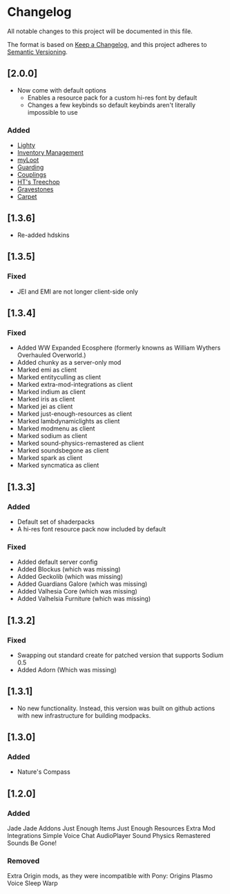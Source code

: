 # Changelog

All notable changes to this project will be documented in this file.

The format is based on [Keep a Changelog](https://keepachangelog.com/en/1.0.0/),
and this project adheres to [Semantic Versioning](https://semver.org/spec/v2.0.0.html).

## [2.0.0]

- Now come with default options
  - Enables a resource pack for a custom hi-res font by default
  - Changes a few keybinds so default keybinds aren't literally impossible to use

### Added

- [Lighty](https://modrinth.com/mod/lighty)
- [Inventory Management](https://modrinth.com/mod/inventory-management)
- [myLoot](https://modrinth.com/mod/myloot)
- [Guarding](https://modrinth.com/mod/guarding)
- [Couplings](https://modrinth.com/mod/couplings)
- [HT's Treechop](https://modrinth.com/mod/treechop)
- [Gravestones](https://modrinth.com/mod/gravestones)
- [Carpet](https://modrinth.com/mod/carpet)

## [1.3.6]

- Re-added hdskins

## [1.3.5]

### Fixed

- JEI and EMI are not longer client-side only

## [1.3.4]

### Fixed

- Added WW Expanded Ecosphere (formerly knowns as William Wythers Overhauled Overworld.) 
- Added chunky as a server-only mod
- Marked emi as client
- Marked entityculling as client
- Marked extra-mod-integrations as client
- Marked indium as client
- Marked iris as client
- Marked jei as client
- Marked just-enough-resources as client
- Marked lambdynamiclights as client
- Marked modmenu as client
- Marked sodium as client
- Marked sound-physics-remastered as client
- Marked soundsbegone as client
- Marked spark as client
- Marked syncmatica as client

## [1.3.3]

### Added

- Default set of shaderpacks
- A hi-res font resource pack now included by default

### Fixed

- Added default server config
- Added Blockus (which was missing)
- Added Geckolib (which was missing)
- Added Guardians Galore (which was missing)
- Added Valhesia Core (which was missing)
- Added Valhelsia Furniture (which was missing)

## [1.3.2]

### Fixed

- Swapping out standard create for patched version that supports Sodium 0.5
- Added Adorn (Which was missing)

## [1.3.1]

- No new functionality. Instead, this version was built on github actions with new infrastructure for building modpacks.

## [1.3.0]

### Added

- Nature's Compass

## [1.2.0]

### Added

Jade
Jade Addons
Just Enough Items
Just Enough Resources
Extra Mod Integrations
Simple Voice Chat
AudioPlayer
Sound Physics Remastered
Sounds Be Gone!

### Removed

Extra Origin mods, as they were incompatible with Pony: Origins
Plasmo Voice
Sleep Warp

